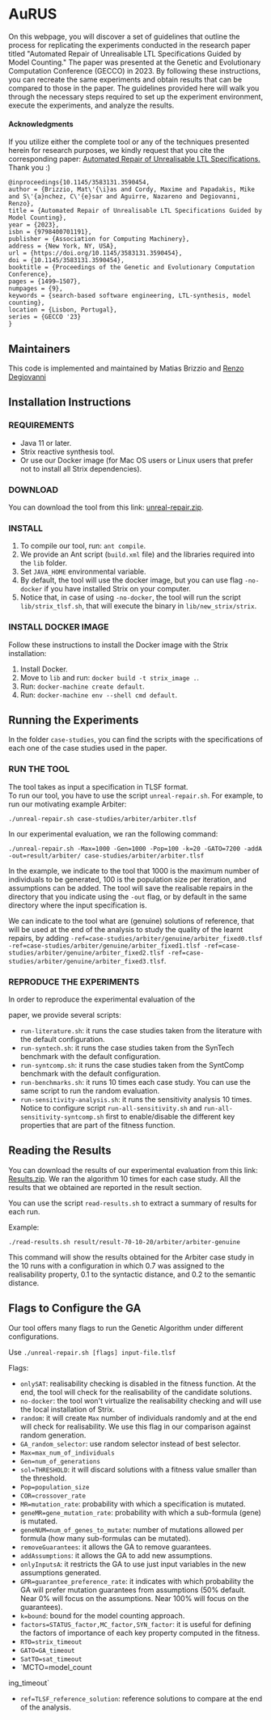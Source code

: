 # AuRUS

On this webpage, you will discover a set of guidelines that outline the process for replicating the experiments
conducted in the research paper titled "Automated Repair of Unrealisable LTL Specifications Guided by Model Counting."
The paper was presented at the Genetic and Evolutionary Computation Conference (GECCO) in 2023. By following these
instructions, you can recreate the same experiments and obtain results that can be compared to those in the paper. The
guidelines provided here will walk you through the necessary steps required to set up the experiment environment,
execute the experiments, and analyze the results.

#### Acknowledgments

If you utilize either the complete tool or any of the techniques presented herein for research purposes, we kindly
request that you cite the corresponding
paper: [Automated Repair of Unrealisable LTL Specifications.](https://dl.acm.org/doi/10.1145/3583131.3590454) Thank
you :)

```
@inproceedings{10.1145/3583131.3590454,
author = {Brizzio, Mat\'{\i}as and Cordy, Maxime and Papadakis, Mike and S\'{a}nchez, C\'{e}sar and Aguirre, Nazareno and Degiovanni, Renzo},
title = {Automated Repair of Unrealisable LTL Specifications Guided by Model Counting},
year = {2023},
isbn = {9798400701191},
publisher = {Association for Computing Machinery},
address = {New York, NY, USA},
url = {https://doi.org/10.1145/3583131.3590454},
doi = {10.1145/3583131.3590454},
booktitle = {Proceedings of the Genetic and Evolutionary Computation Conference},
pages = {1499–1507},
numpages = {9},
keywords = {search-based software engineering, LTL-synthesis, model counting},
location = {Lisbon, Portugal},
series = {GECCO '23}
}
```

## Maintainers 

This code is implemented and maintained by Matias Brizzio and [Renzo Degiovanni](https://rdegiovanni.github.io)

## Installation Instructions

### REQUIREMENTS

- Java 11 or later.
- Strix reactive synthesis tool.
- Or use our Docker image (for Mac OS users or Linux users that prefer not to install all Strix dependencies).

### DOWNLOAD

You can download the tool from this link: [unreal-repair.zip](link).

### INSTALL

1. To compile our tool, run: `ant compile`.
2. We provide an Ant script (`build.xml` file) and the libraries required into the `lib` folder.
3. Set `JAVA_HOME` environmental variable.
4. By default, the tool will use the docker image, but you can use flag `-no-docker` if you have installed Strix on your
   computer.
5. Notice that, in case of using `-no-docker`, the tool will run the script `lib/strix_tlsf.sh`, that will execute the
   binary in `lib/new_strix/strix`.

### INSTALL DOCKER IMAGE

Follow these instructions to install the Docker image with the Strix installation:

1. Install Docker.
2. Move to `lib` and run: `docker build -t strix_image .`.
3. Run: `docker-machine create default`.
4. Run: `docker-machine env --shell cmd default`.

## Running the Experiments

In the folder `case-studies`, you can find the scripts with the specifications of each one of the case studies used in
the paper.

### RUN THE TOOL

The tool takes as input a specification in TLSF format.  
To run our tool, you have to use the script `unreal-repair.sh`.
For example, to run our motivating example Arbiter:

```
./unreal-repair.sh case-studies/arbiter/arbiter.tlsf 
```

In our experimental evaluation, we ran the following command:

```
./unreal-repair.sh -Max=1000 -Gen=1000 -Pop=100 -k=20 -GATO=7200 -addA -out=result/arbiter/ case-studies/arbiter/arbiter.tlsf 
```

In the example, we indicate to the tool that 1000 is the maximum number of individuals to be generated, 100 is the
population size per iteration, and assumptions can be added. The tool will save the realisable repairs in the directory
that you indicate using the `-out` flag, or by default in the same directory where the input specification is.

We can indicate to the tool what are (genuine) solutions of reference, that will be used at the end of the analysis to
study the quality of the learnt repairs, by
adding `-ref=case-studies/arbiter/genuine/arbiter_fixed0.tlsf -ref=case-studies/arbiter/genuine/arbiter_fixed1.tlsf -ref=case-studies/arbiter/genuine/arbiter_fixed2.tlsf -ref=case-studies/arbiter/genuine/arbiter_fixed3.tlsf`.

### REPRODUCE THE EXPERIMENTS

In order to reproduce the experimental evaluation of the

paper, we provide several scripts:

- `run-literature.sh`: it runs the case studies taken from the literature with the default configuration.
- `run-syntech.sh`: it runs the case studies taken from the SynTech benchmark with the default configuration.
- `run-syntcomp.sh`: it runs the case studies taken from the SyntComp benchmark with the default configuration.
- `run-benchmarks.sh`: it runs 10 times each case study. You can use the same script to run the random evaluation.
- `run-sensitivity-analysis.sh`: it runs the sensitivity analysis 10 times. Notice to configure
  script `run-all-sensitivity.sh` and `run-all-sensitivity-syntcomp.sh` first to enable/disable the different key
  properties that are part of the fitness function.

## Reading the Results

You can download the results of our experimental evaluation from this link: [Results.zip](link).
We ran the algorithm 10 times for each case study. All the results that we obtained are reported in the result section.

You can use the script `read-results.sh` to extract a summary of results for each run.

Example:

```
./read-results.sh result/result-70-10-20/arbiter/arbiter-genuine
```

This command will show the results obtained for the Arbiter case study in the 10 runs with a configuration in which 0.7
was assigned to the realisability property, 0.1 to the syntactic distance, and 0.2 to the semantic distance.

## Flags to Configure the GA

Our tool offers many flags to run the Genetic Algorithm under different configurations.

Use `./unreal-repair.sh [flags] input-file.tlsf`

Flags:

- `onlySAT`: realisability checking is disabled in the fitness function. At the end, the tool will check for the
  realisability of the candidate solutions.
- `no-docker`: the tool won't virtualize the realisability checking and will use the local installation of Strix.
- `random`: it will create `Max` number of individuals randomly and at the end will check for realisability. We use this
  flag in our comparison against random generation.
- `GA_random_selector`: use random selector instead of best selector.
- `Max=max_num_of_individuals`
- `Gen=num_of_generations`
- `sol=THRESHOLD`: it will discard solutions with a fitness value smaller than the threshold.
- `Pop=population_size`
- `COR=crossover_rate`
- `MR=mutation_rate`: probability with which a specification is mutated.
- `geneMR=gene_mutation_rate`: probability with which a sub-formula (gene) is mutated.
- `geneNUM=num_of_genes_to_mutate`: number of mutations allowed per formula (how many sub-formulas can be mutated).
- `removeGuarantees`: it allows the GA to remove guarantees.
- `addAssumptions`: it allows the GA to add new assumptions.
- `onlyInputsA`: it restricts the GA to use just input variables in the new assumptions generated.
- `GPR=guarantee_preference_rate`: it indicates with which probability the GA will prefer mutation guarantees from
  assumptions (50% default. Near 0% will focus on the assumptions. Near 100% will focus on the guarantees).
- `k=bound`: bound for the model counting approach.
- `factors=STATUS_factor,MC_factor,SYN_factor`: it is useful for defining the factors of importance of each key property
  computed in the fitness.
- `RTO=strix_timeout`
- `GATO=GA_timeout`
- `SatTO=sat_timeout`
- `MCTO=model_count

ing_timeout`

- `ref=TLSF_reference_solution`: reference solutions to compare at the end of the analysis.
